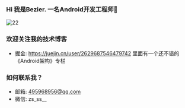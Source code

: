 ### Hi 我是Bezier. 一名Android开发工程师👋

<!--
**zskingking/zskingking** is a ✨ _special_ ✨ repository because its `README.md` (this file) appears on your GitHub profile.

Here are some ideas to get you started:

- 🔭 I’m currently working on ...
- 🌱 I’m currently learning ...
- 👯 I’m looking to collaborate on ...
- 🤔 I’m looking for help with ...
- 💬 Ask me about ...
- 📫 How to reach me: ...
- 😄 Pronouns: ...
- ⚡ Fun fact: ...
-->

![22](https://github-readme-stats.vercel.app/api?username=zskingking)

### 欢迎关注我的技术博客

* 掘金: https://juejin.cn/user/2629687546479742 里面有一个还不错的《Android架构》专栏

### 如何联系我？
* 邮箱: 495968956@qq.com
* 微信: zs_ss__
